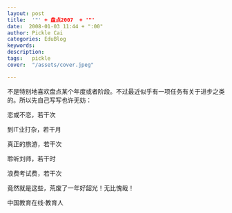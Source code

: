 ```yaml
---
layout: post  
title:  '"' + 盘点2007  + '"'
date:  2008-01-03 11:44 + ":00" 
author: Pickle Cai  
categories: EduBlog  
keywords: 
description:   
tags:	pickle   
cover:  "/assets/cover.jpeg"  

---  
```

    
不是特别地喜欢盘点某个年度或者阶段。不过最近似乎有一项任务有关于进步之类的。所以先自己写写也许无妨：





恋或不恋，若干次

到IT业打杂，若干月

真正的旅游，若干次

聆听刘师，若干时

浪费考试费，若干次

竟然就是这些，荒废了一年好韶光！无比愧哉！

		

		    
 中国教育在线·教育人

